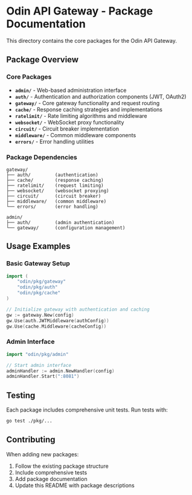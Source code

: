 # Odin API Gateway - Package Documentation

This directory contains the core packages for the Odin API Gateway.

## Package Overview

### Core Packages

- **`admin/`** - Web-based administration interface
- **`auth/`** - Authentication and authorization components (JWT, OAuth2)
- **`gateway/`** - Core gateway functionality and request routing
- **`cache/`** - Response caching strategies and implementations
- **`ratelimit/`** - Rate limiting algorithms and middleware
- **`websocket/`** - WebSocket proxy functionality
- **`circuit/`** - Circuit breaker implementation
- **`middleware/`** - Common middleware components
- **`errors/`** - Error handling utilities

### Package Dependencies

```
gateway/
├── auth/         (authentication)
├── cache/        (response caching)
├── ratelimit/    (request limiting)
├── websocket/    (websocket proxying)
├── circuit/      (circuit breaker)
├── middleware/   (common middleware)
└── errors/       (error handling)

admin/
├── auth/         (admin authentication)
└── gateway/      (configuration management)
```

## Usage Examples

### Basic Gateway Setup

```go
import (
    "odin/pkg/gateway"
    "odin/pkg/auth"
    "odin/pkg/cache"
)

// Initialize gateway with authentication and caching
gw := gateway.New(config)
gw.Use(auth.JWTMiddleware(authConfig))
gw.Use(cache.Middleware(cacheConfig))
```

### Admin Interface

```go
import "odin/pkg/admin"

// Start admin interface
adminHandler := admin.NewHandler(config)
adminHandler.Start(":8081")
```

## Testing

Each package includes comprehensive unit tests. Run tests with:

```bash
go test ./pkg/...
```

## Contributing

When adding new packages:

1. Follow the existing package structure
2. Include comprehensive tests
3. Add package documentation
4. Update this README with package descriptions
